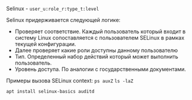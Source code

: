 Selinux - 
`user_u:role_r:type_t:level`

Selinux придерживается следующей логике:
- Проверяет соответствие. Каждый пользователь который входит в систему Linux сопоставляется с пользователем SELinux в рамках текущей конфигурации.
- Далее проверяет какие роли доступны данному пользователю
- Тип. Определенный набор действий который может выполнить пользователь.
- Уровень доступа. По аналогии с государственными документами.

Примеры вызова SELinux context:
`ps auxZ`
`ls -laZ`

`apt install selinux-basics auditd`